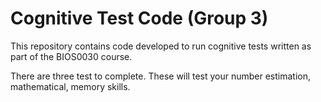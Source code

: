 # Cognitive Test Code (Group 3)

This repository contains code developed to run cognitive tests written as part of the BIOS0030 course.

There are three test to complete. These will test your number estimation, mathematical, memory skills.

